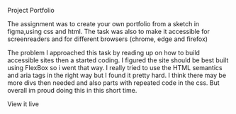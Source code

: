 Project Portfolio

The assignment was to create your own portfolio from a sketch in figma,using css and html.
The task was also to make it accessible for screenreaders and for different browsers (chrome, edge and firefox)

The problem
I approached this task by reading up on how to build accessible sites then a started coding. I figured the site should be best built using FlexBox so i went that way. I really tried to use the HTML semantics and aria tags in the right way but I found it pretty hard. I think there may be more divs then needed and also parts with repeated code in the css. But overall im proud doing this in this short time.

View it live